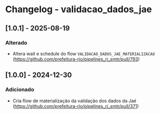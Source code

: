 # Changelog - validacao_dados_jae

## [1.0.1] - 2025-08-19

### Alterado

- Altera wait e schedule do flow `VALIDACAO_DADOS_JAE_MATERIALIZACAO` (https://github.com/prefeitura-rio/pipelines_rj_smtr/pull/793)

## [1.0.0] - 2024-12-30

### Adicionado

- Cria flow de materialização da validação dos dados da Jaé (https://github.com/prefeitura-rio/pipelines_rj_smtr/pull/371)